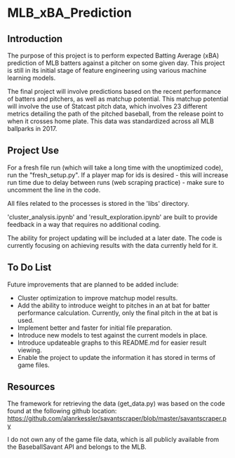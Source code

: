 # MLB_xBA_Prediction

## Introduction

The purpose of this project is to perform expected Batting Average (xBA) prediction of MLB batters against a pitcher on some given day. This project is still in its initial stage of feature engineering using various machine learning models. 

The final project will involve predictions based on the recent performance of batters and pitchers, as well as matchup potential. This matchup potential will involve the use of Statcast pitch data, which involves 23 different metrics detailing the path of the pitched baseball, from the release point to when it crosses home plate. This data was standardized across all MLB ballparks in 2017.

## Project Use


For a fresh file run (which will take a long time with the unoptimized code), run the "fresh_setup.py". If a player map for ids is desired - this will increase run time due to delay between runs (web scraping practice) - make sure to uncomment the line in the code.

All files related to the processes is stored in the 'libs' directory.

'cluster_analysis.ipynb' and 'result_exploration.ipynb' are built to provide feedback in a way that requires no additional coding. 

The ability for project updating will be included at a later date. The code is currently focusing on achieving results with the data currently held for it.

## To Do List

Future improvements that are planned to be added include:

* Cluster optimization to improve matchup model results.
* Add the ability to introduce weight to pitches in an at bat for batter performance calculation. Currently, only the final pitch in the at bat is used.
* Implement better and faster for initial file preparation.
* Introduce new models to test against the current models in place.
* Introduce updateable graphs to this README.md for easier result viewing.
* Enable the project to update the information it has stored in terms of game files.

## Resources

The framework for retrieving the data (get_data.py) was based on the code found at the following github location: https://github.com/alanrkessler/savantscraper/blob/master/savantscraper.py

I do not own any of the game file data, which is all publicly available from the BaseballSavant API and belongs to the MLB.

